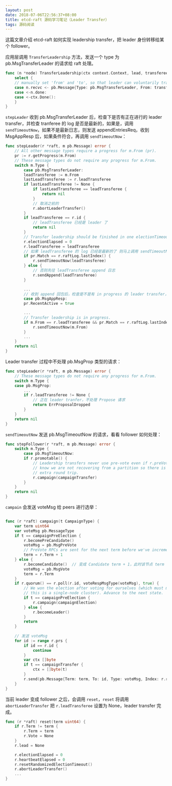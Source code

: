 ```yaml
---
layout: post
date: 2018-07-06T22:56:37+08:00
title: etcd-raft 源码学习笔记（Leader Transfer）
tags: 源码阅读
---
```


这篇文章介绍 etcd-raft 如何实现 leadership transfer，把 leader 身份转移给某个 follower。

应用层调用 ```TransferLeadership``` 方法，发送一个 type 为 pb.MsgTransferLeader 的请求给 raft 处理。

```go
func (n *node) TransferLeadership(ctx context.Context, lead, transferee uint64) {
	select {
	// manually set 'from' and 'to', so that leader can voluntarily transfers its leadership
	case n.recvc <- pb.Message{Type: pb.MsgTransferLeader, From: transferee, To: lead}:
	case <-n.done:
	case <-ctx.Done():
	}
}
```

```stepLeader``` 收到 pb.MsgTransferLeader 后，检查下是否有正在进行的 leader transfer，并检查 tranferee 的 log 是否是最新的，如果是，调用 ```sendTimeoutNow```，如果不是最新日志，则发送 appendEntriesReq，收到 MsgAppResp 后，如果条件符合，再调用 ```sendTimeoutNow```：

```go
func stepLeader(r *raft, m pb.Message) error {
	// All other message types require a progress for m.From (pr).
	pr := r.getProgress(m.From)
	// These message types do not require any progress for m.From.
	switch m.Type {
		case pb.MsgTransferLeader:
		leadTransferee := m.From
		lastLeadTransferee := r.leadTransferee
		if lastLeadTransferee != None {
			if lastLeadTransferee == leadTransferee {
				return nil
			}
			// 取消之前的
			r.abortLeaderTransfer()
		}
		if leadTransferee == r.id {
			// leadTransferee 已经是 leader 了
			return nil
		}
		// Transfer leadership should be finished in one electionTimeout, so reset r.electionElapsed.
		r.electionElapsed = 0
		r.leadTransferee = leadTransferee
		// 如果 leadTransferee 的 log 已经是最新的了 则马上调用 sendTimeoutNow，开始 transfer
		if pr.Match == r.raftLog.lastIndex() {
			r.sendTimeoutNow(leadTransferee)
		} else {
			// 否则先往 leadTransferee append 日志
			r.sendAppend(leadTransferee)
		}

		...
		// 收到 append 回包后，检查是不是有 in progress 的 leader transfer，并且 log 也是最新了的话，则调用 sendTimeoutNow
		case pb.MsgAppResp:
		pr.RecentActive = true

		...
		// Transfer leadership is in progress.
		if m.From == r.leadTransferee && pr.Match == r.raftLog.lastIndex() {
			r.sendTimeoutNow(m.From)
		}
		...
	}
	return nil
}
```

Leader transfer 过程中不处理 pb.MsgProp 类型的请求：

```go
func stepLeader(r *raft, m pb.Message) error {
	// These message types do not require any progress for m.From.
	switch m.Type {
	case pb.MsgProp:
		...
		if r.leadTransferee != None {
			// 正在 leader tranfer，不处理 Propose 请求
			return ErrProposalDropped
		}
	}
	return nil
}
```

```sendTimeoutNow``` 发送 pb.MsgTimeoutNow 的请求，看看 follower 如何处理：

```go
func stepFollower(r *raft, m pb.Message) error {
	switch m.Type {
		case pb.MsgTimeoutNow:
		if r.promotable() {
			// Leadership transfers never use pre-vote even if r.preVote is true; we
			// know we are not recovering from a partition so there is no need for the
			// extra round trip.
			r.campaign(campaignTransfer)
		}
	}
	return nil
}
```

```campain``` 会发送 voteMsg 给 peers 进行选举：

```go

func (r *raft) campaign(t CampaignType) {
	var term uint64
	var voteMsg pb.MessageType
	if t == campaignPreElection {
		r.becomePreCandidate()
		voteMsg = pb.MsgPreVote
		// PreVote RPCs are sent for the next term before we've incremented r.Term.
		term = r.Term + 1
	} else {
		r.becomeCandidate()  // 变成 Candidate term + 1，此时该节点 term 最大，所以该节点将成为新的 leader
		voteMsg = pb.MsgVote
		term = r.Term
	}
	if r.quorum() == r.poll(r.id, voteRespMsgType(voteMsg), true) {
		// We won the election after voting for ourselves (which must mean that
		// this is a single-node cluster). Advance to the next state.
		if t == campaignPreElection {
			r.campaign(campaignElection)
		} else {
			r.becomeLeader()
		}
		return
	}
	
	// 发送 voteMsg
	for id := range r.prs {
		if id == r.id {
			continue
		}
		var ctx []byte
		if t == campaignTransfer {
			ctx = []byte(t)
		}
		r.send(pb.Message{Term: term, To: id, Type: voteMsg, Index: r.raftLog.lastIndex(), LogTerm: r.raftLog.lastTerm(), Context: ctx})
	}
}
```

当前 leader 变成 follower 之后，会调用 ```reset```，```reset``` 将调用 ```abortLeaderTransfer``` 把 ```r.leadTransferee``` 设置为 None，leader transfer 完成。

```go
func (r *raft) reset(term uint64) {
	if r.Term != term {
		r.Term = term
		r.Vote = None
	}
	r.lead = None

	r.electionElapsed = 0
	r.heartbeatElapsed = 0
	r.resetRandomizedElectionTimeout()
	r.abortLeaderTransfer()
	...
}
```